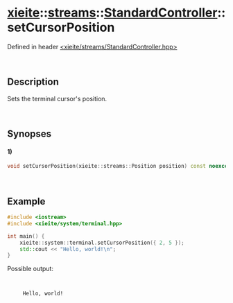 # [xieite](../../../xieite.md)\:\:[streams](../../../streams.md)\:\:[StandardController](../../StandardController.md)\:\:setCursorPosition
Defined in header [<xieite/streams/StandardController.hpp>](../../../../include/xieite/streams/StandardController.hpp)

&nbsp;

## Description
Sets the terminal cursor's position.

&nbsp;

## Synopses
#### 1)
```cpp
void setCursorPosition(xieite::streams::Position position) const noexcept;
```

&nbsp;

## Example
```cpp
#include <iostream>
#include <xieite/system/terminal.hpp>

int main() {
    xieite::system::terminal.setCursorPosition({ 2, 5 });
    std::cout << "Hello, world!\n";
}
```
Possible output:
```


     Hello, world!
```
